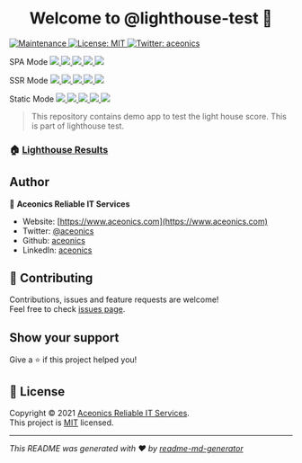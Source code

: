 <h1 align="center">Welcome to @lighthouse-test 👋</h1>
<p>
  <a href="https://github.com/lighthouse-test/next/graphs/commit-activity" target="_blank">
    <img alt="Maintenance" src="https://img.shields.io/badge/Maintained%3F-yes-green.svg" />
  </a>
  <a href="https://github.com/lighthouse-test/next/blob/main/LICENSE" target="_blank">
    <img alt="License: MIT" src="https://img.shields.io/github/license/@lighthouse-test/next" />
  </a>
  <a href="https://twitter.com/aceonics" target="_blank">
    <img alt="Twitter: aceonics" src="https://img.shields.io/twitter/follow/aceonics.svg?style=social" />
  </a>
</p>

<p>
  SPA Mode
  <a href="https://lighthouse-test.github.io/next/spa/_lighthouse/_.report.html">
    <img src="https://lighthouse-test.github.io/next/spa/_lighthouse/_.performance.svg" />
    <img src="https://lighthouse-test.github.io/next/spa/_lighthouse/_.accessibility.svg" />
    <img src="https://lighthouse-test.github.io/next/spa/_lighthouse/_.best-practices.svg" />
    <img src="https://lighthouse-test.github.io/next/spa/_lighthouse/_.seo.svg" />
    <img src="https://lighthouse-test.github.io/next/spa/_lighthouse/_.pwa.svg" />
  </a>
</p>

<p>
  SSR Mode
  <a href="https://lighthouse-test.github.io/next/ssr/_lighthouse/_.report.html">
    <img src="https://lighthouse-test.github.io/next/ssr/_lighthouse/_.performance.svg" />
    <img src="https://lighthouse-test.github.io/next/ssr/_lighthouse/_.accessibility.svg" />
    <img src="https://lighthouse-test.github.io/next/ssr/_lighthouse/_.best-practices.svg" />
    <img src="https://lighthouse-test.github.io/next/ssr/_lighthouse/_.seo.svg" />
    <img src="https://lighthouse-test.github.io/next/ssr/_lighthouse/_.pwa.svg" />
  </a>
</p>

<p>
  Static Mode
  <a href="https://lighthouse-test.github.io/next/static/_lighthouse/_.report.html">
    <img src="https://lighthouse-test.github.io/next/static/_lighthouse/_.performance.svg" />
    <img src="https://lighthouse-test.github.io/next/static/_lighthouse/_.accessibility.svg" />
    <img src="https://lighthouse-test.github.io/next/static/_lighthouse/_.best-practices.svg" />
    <img src="https://lighthouse-test.github.io/next/static/_lighthouse/_.seo.svg" />
    <img src="https://lighthouse-test.github.io/next/static/_lighthouse/_.pwa.svg" />
  </a>
</p>

> This repository contains demo app to test the light house score. This is part of lighthouse test.

### 🏠 [Lighthouse Results](https://lighthouse-test.github.io)

## Author

👤 **Aceonics Reliable IT Services**

- Website: [https://www.aceonics.com](https://www.aceonics.com)
- Twitter: [@aceonics](https://twitter.com/aceonics)
- Github: [aceonics](https://github.com/aceonics)
- LinkedIn: [aceonics](https://linkedin.com/company/aceonics)

## 🤝 Contributing

Contributions, issues and feature requests are welcome!<br />Feel free to check [issues page](https://github.com/lighthouse-test/lighthouse.github.io/issues).

## Show your support

Give a ⭐️ if this project helped you!

## 📝 License

Copyright © 2021 [Aceonics Reliable IT Services](https://www.aceonics.com).<br />
This project is [MIT](https://github.com/lighthouse-test/next/blob/master/LICENSE) licensed.

---

_This README was generated with ❤️ by [readme-md-generator](https://github.com/kefranabg/readme-md-generator)_
